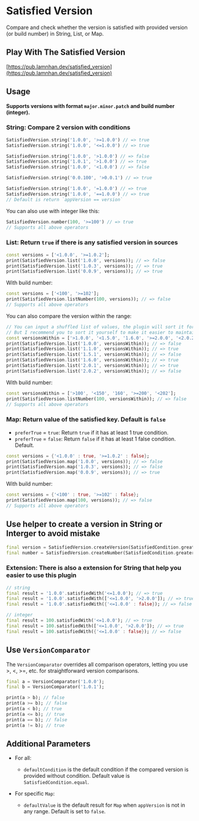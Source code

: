 # Satisfied Version

Compare and check whether the version is satisfied with provided version (or build number) in String, List, or Map.

## Play With The Satisfied Version

[https://pub.lamnhan.dev/satisfied_version](https://pub.lamnhan.dev/satisfied_version)

## **Usage**

**Supports versions with format `major.minor.patch` and build number (integer).**

### **String:** Compare 2 version with conditions

``` dart
SatisfiedVersion.string('1.0.0', '>=1.0.0') // => true
SatisfiedVersion.string('1.0.0', '<=1.0.0') // => true

SatisfiedVersion.string('1.0.0', '>1.0.0') // => false
SatisfiedVersion.string('1.0.1', '>1.0.0') // => true
SatisfiedVersion.string('1.0.0', '<1.0.0') // => false

SatisfiedVersion.string('0.0.100', '>0.0.1') // => true

SatisfiedVersion.string('1.0.0', '=1.0.0') // => true
SatisfiedVersion.string('1.0.0', '==1.0.0') // => true
// Default is return `appVersion == version`
```

You can also use with integer like this:

``` dart
SatisfiedVersion.number(100, '>=100') // => true
// Supports all above operators
```

### **List:** Return `true` if there is any satisfied version in sources

``` dart
const versions = ['<1.0.0', '>=1.0.2'];
print(SatisfiedVersion.list('1.0.0', versions)); // => false
print(SatisfiedVersion.list('1.0.3', versions)); // => true
print(SatisfiedVersion.list('0.0.9', versions)); // => true
```

With build number:

``` dart
const versions = ['<100', '>=102'];
print(SatisfiedVersion.listNumber(100, versions)); // => false
// Supports all above operators
```

You can also compare the version within the range:

``` dart
// You can input a shuffled list of values, the plugin will sort it for you.
// But I recommend you to sort it yourself to make it easier to maintain.
const versionsWithin = ['>1.0.0', '<1.5.0', '1.6.0', '>=2.0.0', '<2.0.2'];
print(SatisfiedVersion.list('1.0.0', versionsWithin)); // => false
print(SatisfiedVersion.list('1.1.0', versionsWithin)); // => true
print(SatisfiedVersion.list('1.5.1', versionsWithin)); // => false
print(SatisfiedVersion.list('1.6.0', versionsWithin)); // => true
print(SatisfiedVersion.list('2.0.1', versionsWithin)); // => true
print(SatisfiedVersion.list('2.0.2', versionsWithin)); // => false
```

With build number:

``` dart
const versionsWithin = ['>100', '<150', '160', '>=200', '<202'];
print(SatisfiedVersion.listNumber(100, versionsWithin)); // => false
// Supports all above operators
```

### **Map:** Return value of the satisfied key. Default is `false`

- `preferTrue` = `true`: Return `true` if it has at least 1 true condition.
- `preferTrue` = `false`: Return `false` if it has at least 1 false condition. Default.

``` dart
const versions = {'<1.0.0' : true, '>=1.0.2' : false};
print(SatisfiedVersion.map('1.0.0', versions)); // => false
print(SatisfiedVersion.map('1.0.3', versions)); // => false
print(SatisfiedVersion.map('0.0.9', versions)); // => true
```

With build number:

``` dart
const versions = {'<100' : true, '>=102' : false};
print(SatisfiedVersion.map(100, versions)); // => false
// Supports all above operators
```

## Use helper to create a version in String or Interger to avoid mistake

``` dart
final version = SatisfiedVersion.createVersion(SatisfiedCondition.greater, "1.0.0"); // '>1.0.0'
final number = SatisfiedVersion.createNumber(SatisfiedCondition.greater, 100); // '>100'
```

### **Extension:** There is also a extension for String that help you easier to use this plugin

``` dart
// string
final result = '1.0.0'.satisfiedWith('<=1.0.0'); // => true
final result = '1.0.0'.satisfiedWith(['<=1.0.0', '>2.0.0']); // => true
final result = '1.0.0'.satisfiedWith({'<=1.0.0' : false}); // => false

// integer
final result = 100.satisfiedWith('<=1.0.0'); // => true
final result = 100.satisfiedWith(['<=1.0.0', '>2.0.0']); // => true
final result = 100.satisfiedWith({'<=1.0.0' : false}); // => false
```

## Use `VersionComparator`

The `VersionComparator` overrides all comparison operators, letting you use >, <, >=, etc. for straightforward version comparisons.

```dart
final a = VersionComparator('1.0.0');
final b = VersionComparator('1.0.1');

print(a > b); // false
print(a >= b); // false
print(a < b); // true
print(a <= b); // true
print(a == b); // false
print(a != b); // true
```

## **Additional Parameters**

- For all:
  - `defaultCondition` is the default condition if the compared version is provided without condition. Default value is `SatisfiedCondition.equal`.
  
- For specific `Map`:
  - `defaultValue` is the default result for `Map` when `appVersion` is not in any range. Default is set to `false`.
